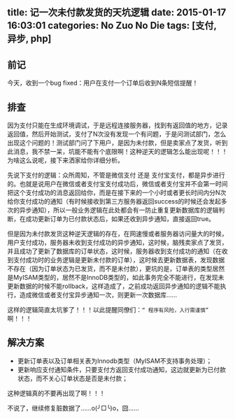 title: 记一次未付款发货的天坑逻辑
date: 2015-01-17 16:03:01
categories: No Zuo No Die
tags: [支付, 异步, php]
---
## 前记

今天，收到一个bug fixed：用户在支付一个订单后收到N条短信提醒！

## 排查

因为支付只能在生成环境调试，于是远程连接服务器，找到有返回值的地方，记录返回值，然后开始测试，支付了N次没有发现一个有问题，于是问测试部门，怎么出现这个问题的！测试部门问了下用户，是因为未付款，但是卖家点了发货，听到此消息，我不禁一呆，坑能不能有个底限啊！这种逆天的逻辑怎么能出现呢！！！为啥这么说呢，接下来洒家给你详细分析。

先说下支付的逻辑：众所周知，不管是微信支付 还是 支付宝支付，都是异步进行的。也就是说用户在微信或者支付宝支付成功后，微信或者支付宝并不会第一时间把这个支付成功的消息返回给你，而是在接下来的一个小时或者更长时间内分N次给你支付成功的通知（有时候接收到第三方服务器返回success的时候还会发起多次的异步通知），所以一般业务逻辑在此处都会有一防止重复更新数据库的逻辑判断，在成功更新订单为已付款状态后，如果还收到异步通知，直接返回true。

但是因为未付款发货这种逆天逻辑的存在，在网速慢或者服务器访问量大的时候，用户支付成功，服务器未收到支付成功的异步通知，这时候，脑残卖家点了发货，并且成功了更新了数据库的订单状态，这时候，服务器收到支付成功的通知（在收到支付成功时的业务逻辑是更新未付款的订单），这时候去更新数据表，发现数据不存在（因为订单状态为已发货，而不是未付款），更坑的是，订单表的类型居然是MyISAM类型的，居然不是InnoDB类型的，如此事务完全不能进行，在发现未更新数据的时候不能rollback，这样造成了，之前成功返回异步通知的逻辑不能执行，造成微信或者支付宝异步通知一次，则更新一次数据库…… 

这样的逻辑简直太坑爹了！！！以此提醒同僚们：`“ 程序有风险，入行需谨慎”` 啊！！！

## 解决方案

- 更新订单表以及订单相关表为Innodb类型（MyISAM不支持事务处理）；
- 更新响应支付通知条件，只要支付方返回支付成功通知，这边就更新为已付款状态，而不关心订单状态是否是未付款；

这种逻辑真的不要再出现了啊！！！

不说了，继续修复脏数据了……o(╯□╰)o，囧…… 